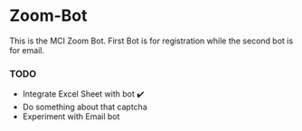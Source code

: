 # Zoom-Bot

This is the MCI Zoom Bot. First Bot is for registration while the second bot is for email.

### TODO

* Integrate Excel Sheet with bot ✔️
* Do something about that captcha
* Experiment with Email bot
